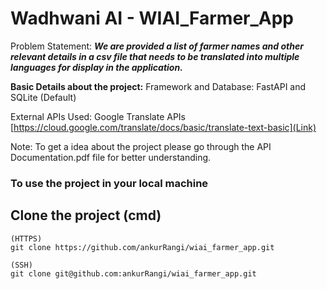 # Wadhwani AI - WIAI_Farmer_App

Problem Statement: ***We are provided a list of farmer names and other relevant details in a csv file that needs to be translated into multiple languages for display in the application.***

**Basic Details about the project:**
Framework and Database: FastAPI and SQLite (Default)

External APIs Used: Google Translate APIs [https://cloud.google.com/translate/docs/basic/translate-text-basic](Link)

Note: To get a idea about the project please go through the API Documentation.pdf file for better understanding.

### To use the project in your local machine

## Clone the project (cmd)
```
(HTTPS)
git clone https://github.com/ankurRangi/wiai_farmer_app.git
```

```
(SSH)
git clone git@github.com:ankurRangi/wiai_farmer_app.git
```





